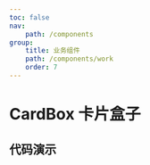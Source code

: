 ```yaml
---
toc: false
nav:
    path: /components
group:
    title: 业务组件
    path: /components/work
    order: 7
---
```


# CardBox 卡片盒子

## 代码演示
